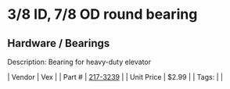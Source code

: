 # 3/8 ID, 7/8 OD round bearing
## Hardware / Bearings
Description: 	Bearing for heavy-duty elevator 

| Vendor | Vex | 
| Part # | [217-3239](http://www.vexrobotics.com/vexpro/hardware/bearings.html) | 
| Unit Price | $2.99 | 
| Tags: |  | 
